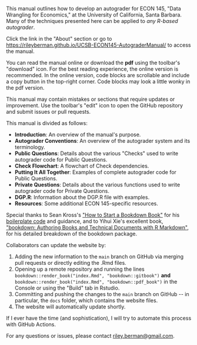 This manual outlines how to develop an autograder for ECON 145, "Data Wrangling for Economics," at the University of California, Santa Barbara. Many of the techniques presented here can be applied to *any R-based autograder*.

Click the link in the "About" section or go to https://rileyberman.github.io/UCSB-ECON145-AutograderManual/ to access the manual. 

You can read the manual online or download the **pdf** using the toolbar's "download" icon. For the best reading experience, the online version is recommended. In the online version, code blocks are scrollable and include a copy button in the top-right corner. Code blocks may look a little wonky in the pdf version. 

This manual may contain mistakes or sections that require updates or improvement. Use the toolbar's "edit" icon to open the GitHub repository and submit issues or pull requests. 

This manual is divided as follows: 

- **Introduction**: An overview of the manual's purpose. 
- **Autograder Conventions**: An overview of the autograder system and its terminology. 
- **Public Questions**: Details about the various "Checks" used to write autograder code for Public Questions.
- **Check Flowchart**: A flowchart of Check dependencies. 
- **Putting It All Together**: Examples of complete autograder code for Public Questions.
- **Private Questions**: Details about the various functions used to write autograder code for Private Questions. 
- **DGP.R**: Information about the DGP.R file with examples. 
- **Resources**: Some additional ECON 145-specific resources. 

Special thanks to Sean Kross's ["How to Start a Bookdown Book"](https://seankross.com/2016/11/17/How-to-Start-a-Bookdown-Book.html) for his [boilerplate code](https://github.com/seankross/bookdown-start) and guidance, and to Yihui Xie's excellent book, ["bookdown: Authoring Books and Technical Documents with R Markdown"](https://bookdown.org/yihui/bookdown/), for his detailed breakdown of the bookdown package.

Collaborators can update the website by: 

1. Adding the new information to the `main` branch on GitHub via merging pull requests or directly editing the .Rmd files. 
2. Opening up a remote repository and running the lines `bookdown::render_book("index.Rmd", "bookdown::gitbook")` **and** `bookdown::render_book("index.Rmd", "bookdown::pdf_book")` in the Console or using the "Build" tab in Rstudio.
3. Committing and pushing the changes to the `main` branch on GitHub -- in particular, the `docs` folder, which contains the website files.
4. The website will automatically update shortly.

If I ever have the time (and sophistication), I will try to automate this process with GitHub Actions.

For any questions or issues, please contact [riley.berman@gmail.com](mailto:riley.berman@gmail.com).


